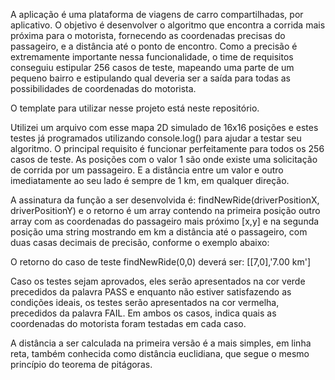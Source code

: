 A aplicação é uma plataforma de viagens de carro compartilhadas, por aplicativo. O objetivo é desenvolver o algoritmo que encontra a corrida mais próxima para o motorista, fornecendo as coordenadas precisas do 
passageiro, e a distância até o ponto de encontro. Como a precisão é extremamente importante nessa funcionalidade, o time de requisitos conseguiu estipular 256 casos de teste, mapeando uma parte de um pequeno 
bairro e estipulando qual deveria ser a saída para todas as possibilidades de coordenadas do motorista.

O template para utilizar nesse projeto está neste repositório.

Utilizei um arquivo com esse mapa 2D simulado de 16x16 posições e estes testes já programados utilizando console.log() para ajudar a testar seu algoritmo. O principal requisito é funcionar perfeitamente para todos 
os 256 casos de teste. As posições com o valor 1 são onde existe uma solicitação de corrida por um passageiro. E a distância entre um valor e outro imediatamente ao seu lado é sempre de 1 km, em qualquer direção.

A assinatura da função a ser desenvolvida é: findNewRide(driverPositionX, driverPositionY) e o retorno é um array contendo na primeira posição outro array com as coordenadas do passageiro mais próximo [x,y] e na 
segunda posição uma string mostrando em km a distância até o passageiro, com duas casas decimais de precisão, conforme o exemplo abaixo:

O retorno do caso de teste ⁠⁠findNewRide(0,0) deverá ser: [[7,0],'7.00 km']

Caso os testes sejam aprovados, eles serão apresentados na cor verde precedidos da palavra PASS e enquanto não estiver satisfazendo as condições ideais, os testes serão apresentados na cor vermelha, precedidos da 
palavra FAIL. Em ambos os casos, indica quais as coordenadas do motorista foram testadas em cada caso.

A distância a ser calculada na primeira versão é a mais simples, em linha reta, também conhecida como distância euclidiana, que segue o mesmo princípio do teorema de pitágoras.
